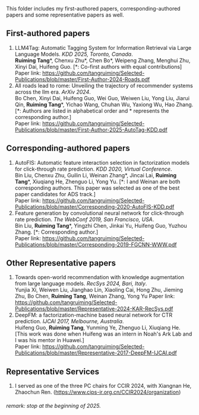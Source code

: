 This folder includes my first-authored papers, corresponding-authored papers and some representative papers as well.
## First-authored papers
1. LLM4Tag: Automatic Tagging System for  Information Retrieval via Large Language Models. *KDD 2025, Toronto, Canada*. <br>
   **Ruiming Tang***, Chenxu Zhu*, Chen Bo*, Weipeng Zhang, Menghui Zhu, Xinyi Dai, Huifeng Guo. [*: Co-first authors with equal contributions]<br>
   Paper link: https://github.com/tangruiming/Selected-Publications/blob/master/First-Author-2024-Roads.pdf
2. All roads lead to rome: Unveiling the trajectory of recommender systems across the llm era. *ArXiv 2024*. <br>
   Bo Chen, Xinyi Dai, Huifeng Guo, Wei Guo, Weiwen Liu, Yong Liu, Jiarui Qin, **Ruiming Tang***, Yichao Wang, Chuhan Wu, Yaxiong Wu, Hao Zhang. [*: Authors are listed in alphabetical order and * represents the corresponding author.] <br>
   Paper link: https://github.com/tangruiming/Selected-Publications/blob/master/First-Author-2025-AutoTag-KDD.pdf



## Corresponding-authored papers
1. AutoFIS: Automatic feature interaction selection in factorization models for click-through rate prediction. *KDD 2020, Virtual Conference*. <br>
   Bin Liu, Chenxu Zhu, Guilin Li, Weinan Zhang*, Jincai Lai, **Ruiming Tang***, Xiuqiang He, Zhenguo Li, Yong Yu. [*: I and Weinan are both corresponding authors. This paper was selected as one of the best paper candidates for ADS track.] <br>
   Paper link: https://github.com/tangruiming/Selected-Publications/blob/master/Corresponding-2020-AutoFIS-KDD.pdf
2. Feature generation by convolutional neural network for click-through rate prediction. *The WebConf 2019, San Francisco, USA*. <br>
   Bin Liu, **Ruiming Tang***, Yingzhi Chen, Jinkai Yu, Huifeng Guo, Yuzhou Zhang. [*: Corresponding author.] <br>
   Paper link: https://github.com/tangruiming/Selected-Publications/blob/master/Corresponding-2019-FGCNN-WWW.pdf


## Other Representative papers
1. Towards open-world recommendation with knowledge augmentation from large language models. *RecSys 2024, Bari, Italy*. <br>
   Yunjia Xi, Weiwen Liu, Jianghao Lin, Xiaoling Cai, Hong Zhu, Jieming Zhu, Bo Chen, **Ruiming Tang**, Weinan Zhang, Yong Yu
   Paper link: https://github.com/tangruiming/Selected-Publications/blob/master/Representative-2024-KAR-RecSys.pdf
2. DeepFM: a factorization-machine based neural network for CTR prediction. *IJCAI 2017, Melbourne, Australia*. <br>
   Huifeng Guo, **Ruiming Tang**, Yunming Ye, Zhenguo Li, Xiuqiang He. [This work was done when Huifeng was an intern in Noah's Ark Lab and I was his mentor in Huawei.] <br>
   Paper link: https://github.com/tangruiming/Selected-Publications/blob/master/Representative-2017-DeepFM-IJCAI.pdf


## Representative Services
1. I served as one of the three PC chairs for CCIR 2024, with Xiangnan He, Zhaochun Ren. (https://www.cips-ir.org.cn/CCIR2024/organization)





###### remark: stop at the beginning of 2025.
